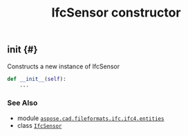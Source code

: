 ﻿---
title: IfcSensor constructor
second_title: Aspose.CAD for Python via .NET API References
description: 
type: docs
weight: 10
url: /python-net/aspose.cad.fileformats.ifc.ifc4.entities/ifcsensor/__init__/
is_root: false
---

## __init__ {#}

Constructs a new instance of IfcSensor



```python
def __init__(self):
    ...
```





### See Also
* module [`aspose.cad.fileformats.ifc.ifc4.entities`](../../)
* class [`IfcSensor`](/cad/python-net/aspose.cad.fileformats.ifc.ifc4.entities/ifcsensor)
